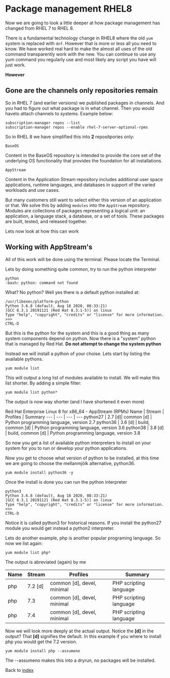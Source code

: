 # Package management RHEL8

Now we are going to look a little deeper at how package management has changed from RHEL 7 to RHEL 8.

There is a fundamental technology change in RHEL8 where the old ```yum``` system is replaced with ```dnf```. However that is more or less all you need to know. We have worked real hard to make the almost all uses of the old command transparently work with the new. You can continue to use any yum command you regularly use and most likely any script you have will just work.

**However**

## Gone are the channels only repositories remain

So in RHEL 7 (and earlier versions) we published packages in channels. And you had to figure out what package is in what channel. Then you would haveto attach channels to systems. Example below:
```
subscription-manager repos --list
subscription-manager repos --enable rhel-7-server-optional-rpms
```

So in RHEL 8 we have simplified this into **2** repositpories only:
```
BaseOS
```
Content in the BaseOS repository is intended to provide the core set of the underlying OS functionality that provides the foundation for all installations. 

```
AppStream
```
Content in the Application Stream repository includes additional user space applications, runtime languages, and databases in support of the varied workloads and use cases.

But many customers still want to select either this version of an application or that. We solve this by adding ```modules``` into the ```AppStream``` repository. Modules are collections of packages representing a logical unit: an application, a language stack, a database, or a set of tools. These packages are built, tested, and released together.

Lets now look at how this can work

## Working with AppStream's

All of this work will be done using the terminal. Please locate the Terminal.

Lets by doing something quite common, try to run the python interpreter
```
python
-bash: python: command not found
```
What? No python? Well yes there is a default python installed at:
```
/usr/libexec/platform-python
Python 3.6.8 (default, Aug 18 2020, 08:33:21) 
[GCC 8.3.1 20191121 (Red Hat 8.3.1-5)] on linux
Type "help", "copyright", "credits" or "license" for more information.
>>> 
CTRL-D
```
But this is the python for the system and this is a good thing as many system components depend on python. Now there is a "system" python that is managed by Red Hat. **Do not attempt to change the system python**

Instead we will install a python of your choise. Lets start by listing the available pythons.
```
yum module list
```
This will output a long list of modules available to install. We will make this list shorter. By adding a simple filter:
```
yum module list python*
``` 
The output is now way shorter (and I have shortened it even more)

Red Hat Enterprise Linux 8 for x86_64 - AppStream (RPMs)
Name | Stream | Profiles | Summary
--- | --- | --- | ---
python27 | 2.7 [d]|  common [d] | Python programming language, version 2.7
python36 | 3.6 [d] | build, common [d] | Python programming language, version 3.6
python38 | 3.8 [d] | build, common [d] | Python programming language, version 3.8

So now you get a list of available python interpreters to install on your system for you to run or develop your python applications.

Now you get to choose what version of python to be installed, at this time we are going to choose the mellanmjölk alternative, python36. 
```
yum module install python36 -y
```

Once the install is done you can run the python interpreter
```
python3
Python 3.6.8 (default, Aug 18 2020, 08:33:21) 
[GCC 8.3.1 20191121 (Red Hat 8.3.1-5)] on linux
Type "help", "copyright", "credits" or "license" for more information.
>>> 
CTRL-D
```
Notice it is called python3 for historical reasons. If you install the python27 module you would get instead a python2 interpreter.

Lets do another example, php is another popular programing language. So now we list again:
```
yum module list php*
``` 

The output is abreviated (again) by me

Name | Stream | Profiles | Summary
--- | --- | --- | ---
php | 7.2 [d]| common [d], devel, minimal | PHP scripting language
php | 7.3 | common [d], devel, minimal | PHP scripting language
php | 7.4 | common [d], devel, minimal | PHP scripting language

Now we will look more deeply at the actual output. Notice the **[d]** in the output? That **[d]** signifies the default. In this example if you where to install php you would get the 7.2 version.

```
yum module install php --assumeno
```
The --assumeno makes this into a dryrun, no packages will be installed.


Back to [index](thews.md)
